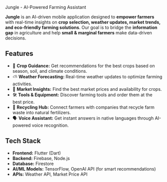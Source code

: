  Jungle - AI-Powered Farming Assistant

**Jungle** is an AI-driven mobile application designed to **empower farmers** with real-time insights on **crop selection, weather updates, market trends, and eco-friendly farming solutions**. Our goal is to bridge the **information gap** in agriculture and help **small & marginal farmers** make data-driven decisions.

## Features

- 🌱 **Crop Guidance:** Get recommendations for the best crops based on season, soil, and climate conditions.  
- ⛅ **Weather Forecasting:** Real-time weather updates to optimize farming activities.  
- 🏪 **Market Insights:** Find the best market prices and availability for crops.  
- 🛠️ **Tools & Equipment:** Discover farming tools and order them at the best price.  
- 🔄 **Recycling Hub:** Connect farmers with companies that recycle farm waste into natural fertilizers.  
- 🗣️ **Voice Assistant:** Get instant answers in native languages through AI-powered voice recognition.  

##  Tech Stack

- **Frontend:** Flutter (Dart)  
- **Backend:** Firebase, Node.js  
- **Database:** Firestore  
- **AI/ML Models:** TensorFlow, OpenAI API (for smart recommendations)  
- **APIs:** Weather API, Market Price API  
